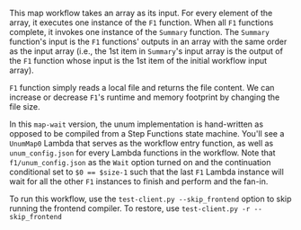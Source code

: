 This map workflow takes an array as its input. For every element of the array,
it executes one instance of the `F1` function. When all `F1` functions
complete, it invokes one instance of the `Summary` function. The `Summary`
function's input is the `F1` functions' outputs in an array with the same
order as the input array (i.e., the 1st item in `Summary`'s input array is the
output of the `F1` function whose input is the 1st item of the initial
workflow input array).

`F1` function simply reads a local file and returns the file content. We can
increase or decrease `F1`'s runtime and memory footprint by changing the file
size.

In this `map-wait` version, the unum implementation is hand-written as opposed
to be compiled from a Step Functions state machine. You'll see a `UnumMap0`
Lambda that serves as the workflow entry function, as well as
`unum_config.json` for every Lambda functions in the workflow. Note that
`f1/unum_config.json` as the `Wait` option turned on and the continuation
conditional set to `$0 == $size-1` such that the last `F1` Lambda instance
will wait for all the other `F1` instances to finish and perform and the
fan-in.

To run this workflow, use the `test-client.py --skip_frontend` option to skip
running the frontend compiler. To restore, use `test-client.py -r
--skip_frontend`